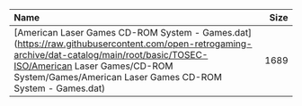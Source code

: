 |Name|Size|
|:---|---:|
|[American Laser Games CD-ROM System - Games.dat](https://raw.githubusercontent.com/open-retrogaming-archive/dat-catalog/main/root/basic/TOSEC-ISO/American Laser Games/CD-ROM System/Games/American Laser Games CD-ROM System - Games.dat)|1689|
